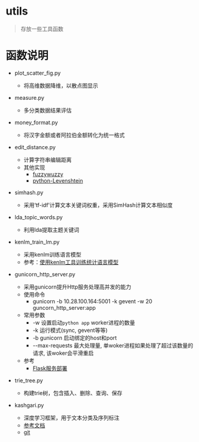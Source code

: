 # utils
> 存放一些工具函数

# 函数说明
- plot_scatter_fig.py
    - 将高维数据降维，以散点图显示
- measure.py
    - 多分类数据结果评估
- money_format.py
    - 将汉字金额或者阿拉伯金额转化为统一格式
- edit_distance.py
    - 计算字符串编辑距离
    - 其他实现
        - [fuzzywuzzy](https://github.com/seatgeek/fuzzywuzzy)
        - [python-Levenshtein](https://github.com/miohtama/python-Levenshtein)
- simhash.py
    - 采用‘tf-idf’计算文本关键词权重，采用SimHash计算文本相似度
- lda_topic_words.py
    - 利用lda提取主题关键词
- kenlm_train_lm.py
    - 采用kenlm训练语言模型
    - 参考：[使用kenlm工具训练统计语言模型](https://blog.csdn.net/mingzai624/article/details/79560063)
    
- gunicorn_http_server.py
    - 采用gunicorn提升Http服务处理高并发的能力
    - 使用命令
        - gunicorn -b 10.28.100.164:5001 -k gevent -w 20 guncorn_http_server:app
    - 常用参数
        - -w 设置启动`python app` worker进程的数量
        - -k 运行模式(sync, gevent等等)
        - -b gunicorn 启动绑定的host和port
        - --max-requests 最大处理量, 单woker进程如果处理了超过该数量的请求, 该woker会平滑重启
    - 参考
        - [Flask服务部署](https://www.centos.bz/2017/07/flask-nginx-gunicorn-gevent/) 
  
- trie_tree.py
    - 构建trie树，包含插入、删除、查询、保存 
    
- kashgari.py
    - 深度学习框架，用于文本分类及序列标注
    - [参考文档](https://kashgari-zh.bmio.net/)
    - [git](https://github.com/BrikerMan/Kashgari/)  
    